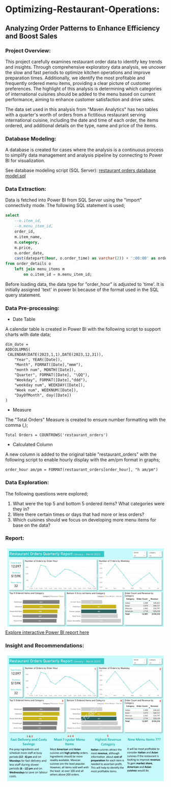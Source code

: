 # Optimizing-Restaurant-Operations:
## Analyzing Order Patterns to Enhance Efficiency and Boost Sales

### Project Overview:
This project carefully examines restaurant order data to identify key trends and insights. Through comprehensive exploratory data analysis, we uncover the slow and fast periods to optimize kitchen operations and improve preparation times. Additionally, we identify the most profitable and frequently ordered menu items, providing a clear picture of customer preferences. The highlight of this analysis is determining which categories of international cuisines should be added to the menu based on current performance, aiming to enhance customer satisfaction and drive sales.

The data set used in this analysis from "Maven Analytics" has two tables with a quarter's worth of orders from a fictitious restaurant serving international cuisine, including the date and time of each order, the items ordered, and additional details on the type, name and price of the items.

### Database Modeling:
A database is created for cases where the analysis is a continuous process to simplify data management and analysis pipeline by connecting to Power BI for visualization.

See database modeling script (SQL Server):
[restaurant orders database model.sql](https://github.com/jakejosh6751/Optimizing-Restaurant-Operations/blob/main/restaurant%20orders%20database%20design.sql)

### Data Extraction:
Data is fetched into Power BI from SQL Server using the "import" connectivity mode. The following SQL statement is used;
```sql
select
	--o.item_id,
	--m.menu_item_id,
	order_id,
	m.item_name,
	m.category,
	m.price,
	o.order_date,
	cast(datepart(hour, o.order_time) as varchar(2)) + ':00:00' as order_hour
from order_details o
	left join menu_items m
		on o.item_id = m.menu_item_id;
```
Before loading data, the data type for "order_hour" is adjusted to 'time'. It is initially assigned 'text' in power bi because of the format used in the SQL query statement.

### Data Pre-processing:
* Date Table

A calendar table is created in Power BI with the following script to support charts with date data;
```dax
dim_date = 
ADDCOLUMNS(
 CALENDAR(DATE(2023,1,1),DATE(2023,12,31)),
    "Year", YEAR([Date]),
    "Month", FORMAT([Date],"mmm"),
    "month num", MONTH([Date]),
    "Quarter", FORMAT([Date], "\QQ"),
    "Weekday", FORMAT([Date],"ddd"),
    "weekday num", WEEKDAY([Date]),
    "Week num", WEEKNUM([Date]),
    "DayOfMonth", day([Date])
)
```
* Measure

The "Total Orders" Measure is created to ensure number formatting with the comma (,);
```dax
Total Orders = COUNTROWS('restaurant_orders')
```
* Calculated Column

A new column is added to the original table
"restaurant_orders" with the following script to enable hourly display with the am/pm format in graphs;
```dax
order_hour am/pm = FORMAT(restaurant_orders[order_hour], "h am/pm")
```

### Data Exploration:
The following questions were explored;
1. What were the top 5 and bottom 5 ordered items? What categories were they in?
2. Were there certain times or days that had more or less orders?
3. Which cuisines should we focus on developing more menu items for base on the data?

### Report:
![restaurant orders report_1.jpg](https://github.com/jakejosh6751/Optimizing-Restaurant-Operations/blob/main/restaurant%20orders%20report_1.jpg)
[Explore interactive Power BI report here](https://app.powerbi.com/groups/me/reports/e82e0178-1c60-452d-a3f6-de0cfbff85ab/ReportSection?experience=power-bi)

### Insight and Recommendations:
![restaurant orders report_2.jpg](https://github.com/jakejosh6751/Optimizing-Restaurant-Operations/blob/main/restaurant%20orders%20report_2.jpg)

